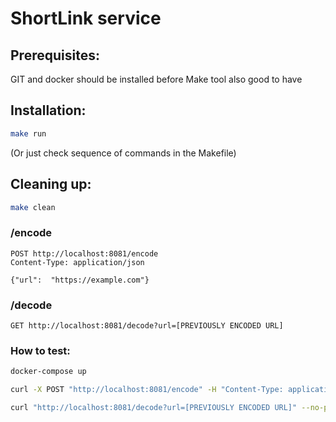 # ShortLink service

## Prerequisites:
GIT and docker should be installed before
Make tool also good to have

## Installation:
```bash
make run
```

(Or just check sequence of commands in the Makefile)

## Cleaning up:
```bash
make clean
```


### /encode
```http request
POST http://localhost:8081/encode
Content-Type: application/json

{"url":  "https://example.com"}
```

### /decode
```http request
GET http://localhost:8081/decode?url=[PREVIOUSLY ENCODED URL]
```

### How to test:
```bash
docker-compose up
```
```bash
curl -X POST "http://localhost:8081/encode" -H "Content-Type: application/json" -d '{"url": "https://example.com"}' --no-progress-meter | jq
```
```bash
curl "http://localhost:8081/decode?url=[PREVIOUSLY ENCODED URL]" --no-progress-meter | jq
```
